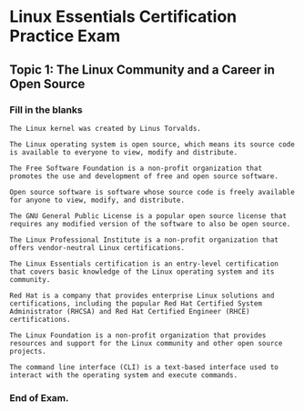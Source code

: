 # Linux Essentials Certification Practice Exam
## Topic 1: The Linux Community and a Career in Open Source
### Fill in the blanks

    The Linux kernel was created by Linus Torvalds.

    The Linux operating system is open source, which means its source code is available to everyone to view, modify and distribute.

    The Free Software Foundation is a non-profit organization that promotes the use and development of free and open source software.

    Open source software is software whose source code is freely available for anyone to view, modify, and distribute.

    The GNU General Public License is a popular open source license that requires any modified version of the software to also be open source.

    The Linux Professional Institute is a non-profit organization that offers vendor-neutral Linux certifications.

    The Linux Essentials certification is an entry-level certification that covers basic knowledge of the Linux operating system and its community.

    Red Hat is a company that provides enterprise Linux solutions and certifications, including the popular Red Hat Certified System Administrator (RHCSA) and Red Hat Certified Engineer (RHCE) certifications.

    The Linux Foundation is a non-profit organization that provides resources and support for the Linux community and other open source projects.

    The command line interface (CLI) is a text-based interface used to interact with the operating system and execute commands.

### End of Exam.
